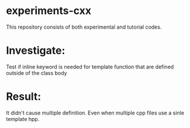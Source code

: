 experiments-cxx
===============

This repository consists of both experimental and tutorial codes.

Investigate:
===========
Test if inline keyword is needed for template function that are defined outside
of the class body

Result:
=======
It didn't cause multiple definition.  Even when multiple cpp files use a sinle
template hpp.
